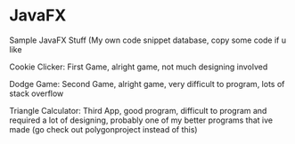 # JavaFX

Sample JavaFX Stuff (My own code snippet database, copy some code if u like

Cookie Clicker: First Game, alright game, not much designing involved

Dodge Game: Second Game, alright game, very difficult to program, lots of stack overflow

Triangle Calculator: Third App, good program, difficult to program and required a lot of designing, probably one of my better programs that ive made (go check out polygonproject instead of this)
